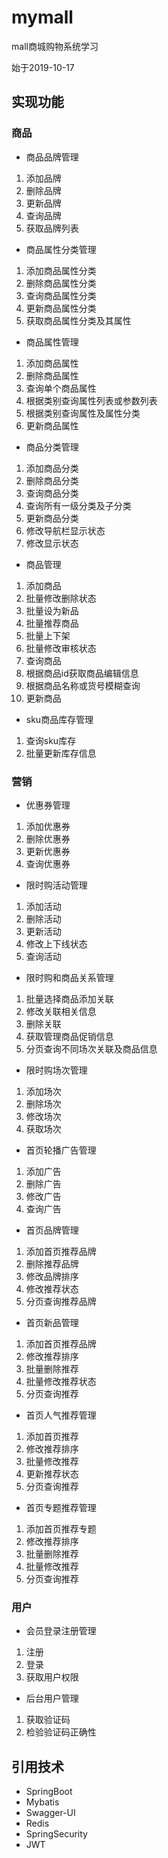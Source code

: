 # mymall
mall商城购物系统学习

始于2019-10-17

## 实现功能

### 商品

- 商品品牌管理

1. 添加品牌
2. 删除品牌
3. 更新品牌
4. 查询品牌
5. 获取品牌列表

- 商品属性分类管理

1. 添加商品属性分类
2. 删除商品属性分类
3. 查询商品属性分类
4. 更新商品属性分类
5. 获取商品属性分类及其属性

- 商品属性管理

1. 添加商品属性
2. 删除商品属性
3. 查询单个商品属性
4. 根据类别查询属性列表或参数列表
5. 根据类别查询属性及属性分类
6. 更新商品属性

- 商品分类管理

1. 添加商品分类
2. 删除商品分类
3. 查询商品分类
4. 查询所有一级分类及子分类
5. 更新商品分类
6. 修改导航栏显示状态
7. 修改显示状态

- 商品管理

1. 添加商品
2. 批量修改删除状态
3. 批量设为新品
4. 批量推荐商品
5. 批量上下架
6. 批量修改审核状态
7. 查询商品
8. 根据商品id获取商品编辑信息
9. 根据商品名称或货号模糊查询
10. 更新商品

- sku商品库存管理

1. 查询sku库存
2. 批量更新库存信息

### 营销

- 优惠券管理

1. 添加优惠券
2. 删除优惠券
3. 更新优惠券
4. 查询优惠券

- 限时购活动管理

1. 添加活动
2. 删除活动
3. 更新活动
4. 修改上下线状态
5. 查询活动

- 限时购和商品关系管理

1. 批量选择商品添加关联
2. 修改关联相关信息
3. 删除关联
4. 获取管理商品促销信息
5. 分页查询不同场次关联及商品信息

- 限时购场次管理

1. 添加场次
2. 删除场次
3. 修改场次
4. 获取场次

- 首页轮播广告管理

1. 添加广告
2. 删除广告
3. 修改广告
4. 查询广告

- 首页品牌管理

1. 添加首页推荐品牌
2. 删除推荐品牌
3. 修改品牌排序
4. 修改推荐状态
5. 分页查询推荐品牌

- 首页新品管理

1. 添加首页推荐品牌
2. 修改推荐排序
3. 批量删除推荐
4. 批量修改推荐状态
5. 分页查询推荐

- 首页人气推荐管理

1. 添加首页推荐
2. 修改推荐排序
3. 批量修改推荐
4. 更新推荐状态
5. 分页查询推荐

- 首页专题推荐管理

1. 添加首页推荐专题
2. 修改推荐排序
3. 批量删除推荐
4. 批量修改推荐
5. 分页查询推荐

### 用户

- 会员登录注册管理

1. 注册
2. 登录
3. 获取用户权限

- 后台用户管理

1. 获取验证码
2. 检验验证码正确性

## 引用技术

- SpringBoot
- Mybatis
- Swagger-UI
- Redis
- SpringSecurity
- JWT
